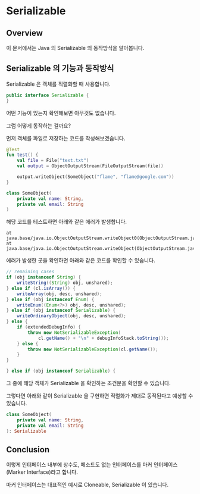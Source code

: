 # Serializable

## Overview

이 문서에서는 Java 의 Serializable 의 동작방식을 알아봅니다.

## Serializable 의 기능과 동작방식

Serializable 은 객체를 직렬화할 때 사용합니다.

```java
public interface Serializable {
}
```

어떤 기능이 있는지 확인해보면 아무것도 없습니다.

그럼 어떻게 동작하는 걸까요?

먼저 객체를 파일로 저장하는 코드를 작성해보겠습니다.

```kotlin
@Test
fun test() {
    val file = File("text.txt")
    val output = ObjectOutputStream(FileOutputStream(file))

    output.writeObject(SomeObject("flame", "flame@google.com"))
}

class SomeObject(
    private val name: String,
    private val email: String
)
```

해당 코드를 테스트하면 아래와 같은 에러가 발생합니다.

```
at java.base/java.io.ObjectOutputStream.writeObject0(ObjectOutputStream.java:1187)
at java.base/java.io.ObjectOutputStream.writeObject(ObjectOutputStream.java:350)
```

에러가 발생한 곳을 확인하면 아래와 같은 코드를 확인할 수 있습니다.

```java
// remaining cases
if (obj instanceof String) {
    writeString((String) obj, unshared);
} else if (cl.isArray()) {
    writeArray(obj, desc, unshared);
} else if (obj instanceof Enum) {
    writeEnum((Enum<?>) obj, desc, unshared);
} else if (obj instanceof Serializable) {
    writeOrdinaryObject(obj, desc, unshared);
} else {
    if (extendedDebugInfo) {
        throw new NotSerializableException(
            cl.getName() + "\n" + debugInfoStack.toString());
    } else {
        throw new NotSerializableException(cl.getName());
    }
}
```

```java
} else if (obj instanceof Serializable) {
```

그 중에 해당 객체가 Serializable 을 확인하는 조건문을 확인할 수 있습니다.

그렇다면 아래와 같이 Serializable 을 구현하면 직렬화가 제대로 동작된다고 예상할 수 있습니다.

```kotlin
class SomeObject(
    private val name: String,
    private val email: String
): Serializable
```

## Conclusion

이렇게 인터페이스 내부에 상수도, 메소드도 없는 인터페이스를 마커 인터페이스 (Marker Interface)라고 합니다.

마커 인터페이스는 대표적인 예시로 Cloneable, Serializable 이 있습니다.
